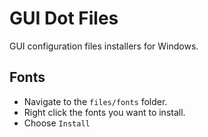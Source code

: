 # GUI Dot Files

GUI configuration files installers for Windows.

## Fonts

* Navigate to the `files/fonts` folder.
* Right click the fonts you want to install.
* Choose `Install`

